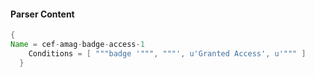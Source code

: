 #### Parser Content
```Java
{
Name = cef-amag-badge-access-1
    Conditions = [ """badge '""", """', u'Granted Access', u'""" ]
  }
```